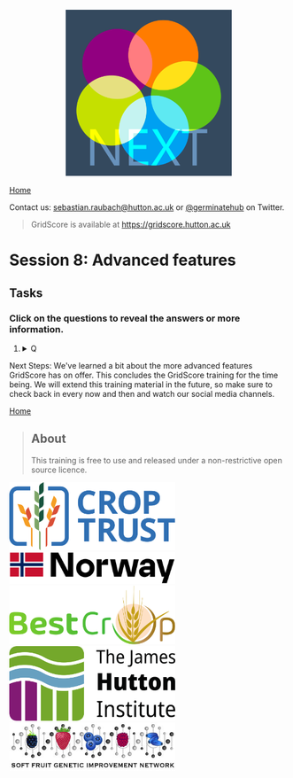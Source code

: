 <!-- Use these horrible HTML tag attributes because Markdown only supports limited HTML/CSS -->
<p align="center">
  <img src="img/gridscore.svg" width="300" alt="GridScore">
</p>

<a href="index.html" class="btn btn-dark">Home</a>

Contact us: [sebastian.raubach@hutton.ac.uk](mailto:sebastian.raubach@hutton.ac.uk) or [@germinatehub](https://www.twitter.com/germinatehub) on Twitter.

> GridScore is available at https://gridscore.hutton.ac.uk

# Session 8: Advanced features



## Tasks
### Click on the questions to reveal the answers or more information.

1. <details><summary>Q</summary>A</details>


Next Steps:  We've learned a bit about the more advanced features GridScore has on offer. This concludes the GridScore training for the time being. We will extend this training material in the future, so make sure to check back in every now and then and watch our social media channels.

<a href="index.html" class="btn btn-dark">Home</a>

> ## About
> This training is free to use and released under a non-restrictive open source licence.

<div class="logos">
  <img src="img/crop-trust.svg" width="300" alt="Crop Trust">
  <img src="img/norway.svg" width="300" alt="Norway">
  <img src="img/best-crop.svg" width="300" alt="BEST-CROP">
  <img src="img/hutton.svg" width="300" alt="The James Hutton Institute">
  <img src="img/sfgin.jpg" width="300" alt="DEFRA Soft Fruit GIN">
</div>